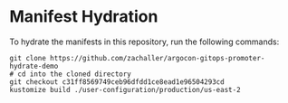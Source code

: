 # Manifest Hydration

To hydrate the manifests in this repository, run the following commands:

```shell
git clone https://github.com/zachaller/argocon-gitops-promoter-hydrate-demo
# cd into the cloned directory
git checkout c31ff8569749ceb96dfdd1ce8ead1e96504293cd
kustomize build ./user-configuration/production/us-east-2
```
